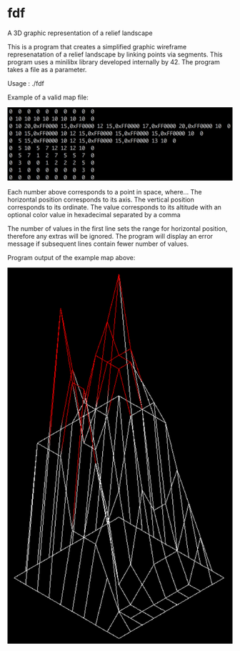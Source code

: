 # fdf
A 3D graphic representation of a relief landscape

This is a program that creates a simplified graphic wireframe represenatation of a relief landscape by linking points via segments. This program uses a minilibx library developed internally by 42. The program takes a file as a parameter.

Usage : ./fdf <filename>

Example of a valid map file:

![alt tag](valid_map_sample.png)

Each number above corresponds to a point in space, where...
The horizontal position corresponds to its axis. 
The vertical position corresponds to its ordinate.
The value corresponds to its altitude with an optional color value in hexadecimal separated by a comma

The number of values in the first line sets the range for horizontal position, therefore any extras will be ignored. The program will display an error message if subsequent lines contain fewer number of values.

Program output of the example map above:

![alt tag](sample_map_output.png)
